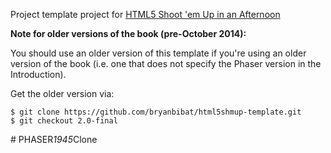 Project template project for [HTML5 Shoot 'em Up in an Afternoon](https://leanpub.com/html5shootemupinanafternoon)

**Note for older versions of the book (pre-October 2014):**

You should use an older version of this template if you're using an older version of the book (i.e. one that does not specify the Phaser version in the Introduction).

Get the older version via:

    $ git clone https://github.com/bryanbibat/html5shmup-template.git
    $ git checkout 2.0-final
#   P H A S E R _ 1 9 4 5 _ C l o n e  
 